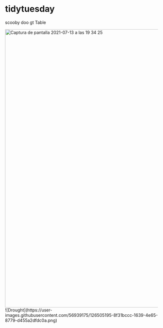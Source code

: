 

# tidytuesday
scooby doo gt Table

<img width="916" alt="Captura de pantalla 2021-07-13 a las 19 34 25" src="https://user-images.githubusercontent.com/56939175/125499153-b40bf523-2dc0-4874-b048-6ef9610d9fd1.png">
![Drought](https://user-images.githubusercontent.com/56939175/126505195-8f31bccc-1639-4e65-8779-d455a2dfdc0a.png)
